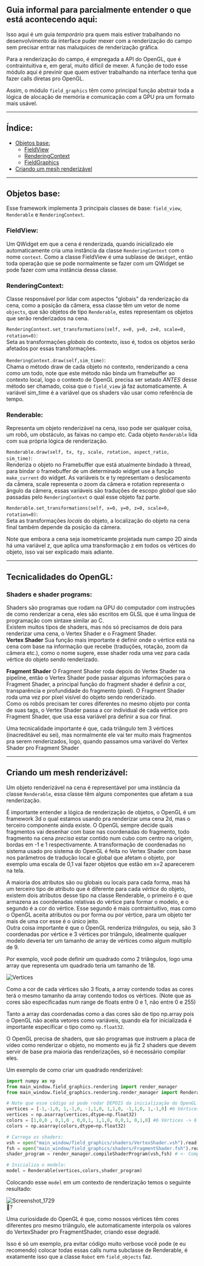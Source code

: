 ## Guia informal para parcialmente entender o que está acontecendo aqui:   


Isso aqui é um guia _temporário_ pra quem mais estiver trabalhando no desenvolvimento da interface puder mexer com a renderização do campo sem precisar entrar nas maluquices de renderização gráfica.

Para a renderização do campo, é empregada a API do OpenGL, que é contraintuitiva e, em geral, muito difícil de mexer. A função de todo esse módulo aqui é previnir que quem estiver trabalhando na interface tenha que fazer calls diretas pro OpenGL.

Assim, o módulo `field_graphics` têm como principal função abstrair toda a lógica de alocação de memória e comunicação com a GPU pra um formato mais usável. 
***
## Índice:
- [Objetos base:](https://github.com/project-neon/NeonSoccerGUI/blob/main/main_window/field_graphics/README.md#objetos-base)
  - [FieldView](https://github.com/project-neon/NeonSoccerGUI/blob/main/main_window/field_graphics/README.md#fieldview)
  - [RenderingContext](https://github.com/project-neon/NeonSoccerGUI/blob/main/main_window/field_graphics/README.md#renderingcontext)
  - [FieldGraphics](https://github.com/project-neon/NeonSoccerGUI/blob/main/main_window/field_graphics/README.md#renderable)
- [Criando um mesh renderizável](https://github.com/project-neon/NeonSoccerGUI/blob/main/main_window/field_graphics/README.md#criando-um-mesh-renderiz%C3%A1vel)
***
## Objetos base:

Esse framework implementa 3 principais classes de base: `field_view`, `Renderable` e `RenderingContext`.

### FieldView:
Um QWidget em que a cena é renderizada, quando inicializado ele automaticamente cria uma instância da classe `RenderingContext` com o nome `context`. Como a classe FieldView é uma sublasse de `QWidget`, então toda operação que se pode normalmente se fazer com um QWidget se pode fazer com uma instância dessa classe.

### RenderingContext:
Classe responsável por lidar com aspectos "globais" da renderização da cena, como a posição da câmera, essa classe têm um vetor de nome `objects`, que são objetos de tipo `Renderable`, estes representam os objetos que serão renderizados na cena.

`RenderingContext.set_transformations(self, x=0, y=0, z=0, scale=0, rotation=0)`:  
Seta as transformações *globais* do contexto, isso é, todos os objetos serão afetados por essas transformações.

`RenderingContext.draw(self,sim_time)`:  
Chama o método draw de cada objeto no contexto, renderizando a cena como um todo, note que este método não binda um framebuffer ao contexto local, logo o contexto de OpenGL precisa ser setado *ANTES* desse método ser chamado, coisa que o `field_view` já faz automaticamente. A variável sim_time é a variável que os shaders vão usar como referência de tempo.

### Renderable:
Representa um objeto renderizável na cena, isso pode ser qualquer coisa, um robô, um obstáculo, as faixas no campo etc. Cada objeto `Renderable` lida com sua própria lógica de renderização.  

`Renderable.draw(self, tx, ty, scale, rotation, aspect_ratio, sim_time)`:  
Renderiza o objeto no Framebuffer que está atualmente bindado à thread, para bindar o framebuffer de um determinado widget use a função `make_current` do widget.
As variáveis tx e ty representam o deslocamento da câmera, scale representa o zoom da câmera e rotation representa o ângulo da câmera, essas variáveis são traduções de escopo _global_ que são passadas pelo `RenderingContext` o qual esse objeto faz parte.  

`Renderable.set_transformations(self, x=0, y=0, z=0, scale=0, rotation=0)`:  
Seta as transformações *locais* do objeto, a localização do objeto na cena final também depende da posição da câmera.

Note que embora a cena seja isometricamte projetada num campo 2D ainda há uma variável z, que aplica uma transformação z em todos os vértices do objeto, isso vai ser explicado mais adiante.
***
## Tecnicalidades do OpenGL:
### Shaders e shader programs:
Shaders são programas que rodam na GPU do computador com instruções de como renderizar a cena, eles são escritos em GLSL que é uma língua de programação com sintaxe similar ao C.  
Existem muitos tipos de shaders, mas nós só precisamos de dois para renderizar uma cena, o Vertex Shader e o Fragment Shader.  
**Vertex Shader**
Sua função mais importante é definir onde o vértice está na cena com base na informação que recebe (traduções, rotação, zoom da câmera etc.), como o nome sugere, esse shader roda uma vez para cada vértice do objeto sendo renderizado.  

**Fragment Shader**
O Fragment Shader roda depois do Vertex Shader na pipeline, então o Vertex Shader pode passar algumas informações para o Fragment Shader, a principal função do fragment shader é definir a cor, transparência e profundidade do fragmento (píxel). O Fragment Shader roda uma vez por píxel visível do objeto sendo renderizado.  
Como os robôs precisam ter cores diferentes no mesmo objeto por conta de suas tags, o Vertex Shader passa a cor individual de cada vértice pro Fragment Shader, que usa essa variável pra definir a sua cor final.  

Uma tecnicalidade importante é que, cada triângulo tem 3 vértices (inacreditável eu sei), mas normalmente ele vai ter muito mais fragmentos pra serem renderizados, logo, quando passamos uma variável do Vertex Shader pro Fragment Shader 


***
## Criando um mesh renderizável:  

Um objeto renderizável na cena é representável por uma instância da classe `Renderable`, essa classe têm alguns componentes que afetam a sua renderização.  

É importante entender a lógica de renderização de objetos, o OpenGL é um framework 3d o qual estamos usando pra renderizar uma cena 2d, mas o terceiro componente ainda existe. O OpenGL sempre decide quais fragmentos vai desenhar com base nas coordenadas do fragmento, todo fragmento na cena _precisa_ estar contido num cubo com centro na origem, bordas em -1 e 1 respectivamente. A transformação de coordenadas no sistema usado pro sistema do OpenGL é feita no Vertex Shader com base nos parâmetros de tradução local e global que afetam o objeto, por exemplo uma escala de 0,1 vai fazer objetos que estão em x=2 aparecerem na tela.  

A maioria dos atributos são ou globais ou locais para cada forma, mas há um terceiro tipo de atributo que é diferente para cada _vértice_ do objeto, existem dois atributos desse tipo na classe Renderable, o primeiro é o que armazena as coordenadas relativas do vértice para formar o modelo, e o segundo é a cor do vértice. Esse segundo é mais contraintuitivo, mas como o OpenGL aceita atributos ou por forma ou por vértice, para um objeto ter mais de uma cor esse é o único jeito.  
Outra coisa importante é que o OpenGL renderiza _triângulos_, ou seja, são 3 coordenadas por vértice e 3 vértices por triângulo, idealmente qualquer modelo deveria ter um tamanho de array de vértices como algum multiplo de 9.

Por exemplo, você pode definir um quadrado como 2 triângulos, logo uma array que representa um quadrado teria um tamanho de 18.


![Vertices](https://github.com/project-neon/NeonSoccerGUI/assets/59067466/f56e0424-2b76-49d4-b8e3-ac4d4db5c073)


Como a cor de cada vértices são 3 floats, a array contendo todas as cores terá o mesmo tamanho da array contendo todos os vértices. (Note que as cores são especificadas num range de floats entre 0 e 1, não entre 0 e 255)

Tanto a array das coordenadas como a das cores são de tipo np.array pois o OpenGL não aceita vetores como variáveis, quando ela for inicializada é importante especificar o tipo como `np.float32`.

O OpenGL precisa de shaders, que são programas que instruem a placa de vídeo como renderizar o objeto, no momento eu já fiz 2 shaders que devem servir de base pra maioria das renderizações, só é necessário compilar eles.

Um exemplo de como criar um quadrado renderizável:

```python
import numpy as np
from main_window.field_graphics.rendering import render_manager
from main_window.field_graphics.rendering.render_manager import Renderable

# Note que esse código só pode rodar DEPOIS da inicialização do OpenGL
vertices = [-1,-1,0, 1,-1,0, -1,1,0, 1,1,0, -1,1,0, 1,-1,0] #6 Vértices -> 2 Triângulos
vertices = np.asarray(vertices,dtype=np.float32)
colors = [1,0,0 , 0,1,0 , 0,0,1, 1,1,0, 0,0,1, 0,1,0] #6 Vértices -> 6 cores
colors = np.asarray(colors,dtype=np.float32)

# Carrega os shaders:
vsh = open("main_window/field_graphics/shaders/VertexShader.vsh").read()
fsh = open("main_window/field_graphics/shaders/FragmentShader.fsh").read()
shader_program = render_manager.compileShaderProgram(vsh,fsh) # <- Compila os shaders

# Inicializa o modelo:
model = Renderable(vertices,colors,shader_program)

```

Colocando esse `model` em um contexto de renderização temos o seguinte resultado:

![Screenshot_1729](https://github.com/project-neon/NeonSoccerGUI/assets/59067466/9f127bdc-6547-46f5-8566-fa46f1a7c9cb)  
🌈?

Uma curiosidade do OpenGL é que, como nossos vértices têm cores diferentes pro mesmo triângulo, ele automaticamente interpola os valores do VertexShader pro FragmentShader, criando esse degradê.

Isso é só um exemplo, pra evitar código muito verbose você pode (e eu recomendo) colocar todas essas calls numa subclasse de Renderable, é exatamente isso que a classe `Robot` em `field_objects` faz.
